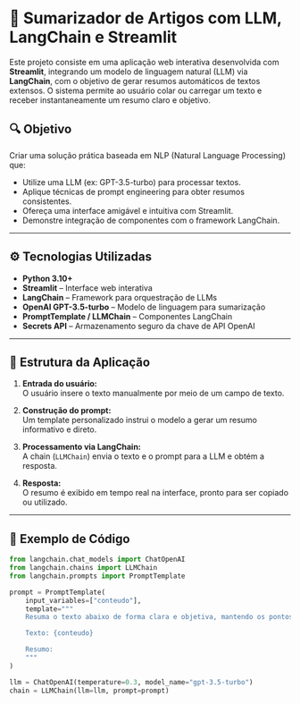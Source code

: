# 📝 Sumarizador de Artigos com LLM, LangChain e Streamlit

Este projeto consiste em uma aplicação web interativa desenvolvida com **Streamlit**, integrando um modelo de linguagem natural (LLM) via **LangChain**, com o objetivo de gerar resumos automáticos de textos extensos. O sistema permite ao usuário colar ou carregar um texto e receber instantaneamente um resumo claro e objetivo.

## 🔍 Objetivo

Criar uma solução prática baseada em NLP (Natural Language Processing) que:

- Utilize uma LLM (ex: GPT-3.5-turbo) para processar textos.
- Aplique técnicas de prompt engineering para obter resumos consistentes.
- Ofereça uma interface amigável e intuitiva com Streamlit.
- Demonstre integração de componentes com o framework LangChain.

---

## ⚙️ Tecnologias Utilizadas

- **Python 3.10+**
- **Streamlit** – Interface web interativa
- **LangChain** – Framework para orquestração de LLMs
- **OpenAI GPT-3.5-turbo** – Modelo de linguagem para sumarização
- **PromptTemplate / LLMChain** – Componentes LangChain
- **Secrets API** – Armazenamento seguro da chave de API OpenAI

---

## 🧱 Estrutura da Aplicação

1. **Entrada do usuário:**  
   O usuário insere o texto manualmente por meio de um campo de texto.

2. **Construção do prompt:**  
   Um template personalizado instrui o modelo a gerar um resumo informativo e direto.

3. **Processamento via LangChain:**  
   A chain (`LLMChain`) envia o texto e o prompt para a LLM e obtém a resposta.

4. **Resposta:**  
   O resumo é exibido em tempo real na interface, pronto para ser copiado ou utilizado.

---

## 📄 Exemplo de Código

```python
from langchain.chat_models import ChatOpenAI
from langchain.chains import LLMChain
from langchain.prompts import PromptTemplate

prompt = PromptTemplate(
    input_variables=["conteudo"],
    template="""
    Resuma o texto abaixo de forma clara e objetiva, mantendo os pontos principais:

    Texto: {conteudo}

    Resumo:
    """
)

llm = ChatOpenAI(temperature=0.3, model_name="gpt-3.5-turbo")
chain = LLMChain(llm=llm, prompt=prompt)
